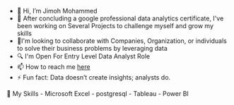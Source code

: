 - 👋 Hi, I’m Jimoh Mohammed
- 🌱 After concluding a google professional data analytics certificate, I've been working on Several Projects to challenge myself and grow my skills
- 💞️I'm looking to collaborate with Companies, Organization, or individuals to solve their business problems by leveraging data
- 🔍 I'm Open For Entry Level Data Analyst Role 
- 📫 How to reach me [here](https://www.linkedin.com/in/jimoh-mohammed-7a3b3320a?utm_source=share&utm_campaign=share_via&utm_content=profile&utm_medium=ios_app)
- ⚡ Fun fact: Data doesn’t create insights; analysts do.

🔗 My Skills
     - Microsoft Excel
     - postgresql
     - Tableau
     - Power BI

<!---
JMohammedMJ/JMohammedMJ is a ✨ special ✨ repository because its `README.md` (this file) appears on your GitHub profile.
You can click the Preview link to take a look at your changes.
--->
